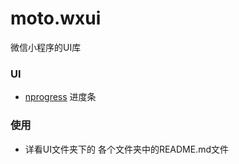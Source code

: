 # moto.wxui
微信小程序的UI库


### UI

- [nprogress](./UI/nprogress) 进度条


### 使用
- 详看UI文件夹下的 各个文件夹中的README.md文件
